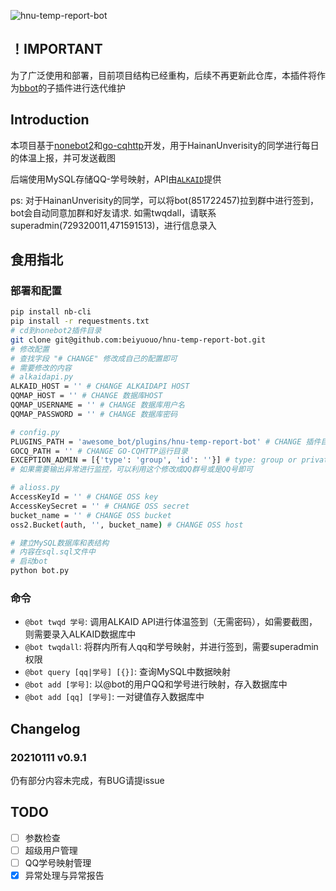![hnu-temp-report-bot](https://socialify.git.ci/beiyuouo/hnu-temp-report-bot/image?description=1&font=Source%20Code%20Pro&forks=1&issues=1&language=1&logo=https%3A%2F%2Favatars0.githubusercontent.com%2Fu%2F44976445%3Fs%3D460%26amp%3Bu%3D182d335f502ab38522bde613717bd77aa1f6f766%26amp%3Bv%3D4&owner=1&pattern=Circuit%20Board&pulls=1&stargazers=1&theme=Light)

## ！IMPORTANT

为了广泛使用和部署，目前项目结构已经重构，后续不再更新此仓库，本插件将作为<a href="https://github.com/beiyuouo/bbot/">bbot</a>的子插件进行迭代维护

## Introduction

本项目基于<a href="https://github.com/nonebot/nonebot2">nonebot2</a>和<a href="https://github.com/Mrs4s/go-cqhttp">go-cqhttp</a>开发，用于HainanUnverisity的同学进行每日的体温上报，并可发送截图

后端使用MySQL存储QQ-学号映射，API由[`ALKAID`](https://github.com/QIN2DIM/CampusDailyAutoSign)提供

ps: 对于HainanUnverisity的同学，可以将bot(851722457)拉到群中进行签到，bot会自动同意加群和好友请求. 如需twqdall，请联系superadmin(729320011,471591513)，进行信息录入

## 食用指北

### 部署和配置

```sh
pip install nb-cli
pip install -r requestments.txt
# cd到nonebot2插件目录
git clone git@github.com:beiyuouo/hnu-temp-report-bot.git
# 修改配置
# 查找字段 "# CHANGE" 修改成自己的配置即可
# 需要修改的内容
# alkaidapi.py
ALKAID_HOST = '' # CHANGE ALKAIDAPI HOST
QQMAP_HOST = '' # CHANGE 数据库HOST
QQMAP_USERNAME = '' # CHANGE 数据库用户名
QQMAP_PASSWORD = '' # CHANGE 数据库密码

# config.py
PLUGINS_PATH = 'awesome_bot/plugins/hnu-temp-report-bot' # CHANGE 插件目录
GOCQ_PATH = '' # CHANGE GO-CQHTTP运行目录
EXCEPTION_ADMIN = [{'type': 'group', 'id': ''}] # type: group or private, id: qq for group 
# 如果需要输出异常进行监控，可以利用这个修改成QQ群号或是QQ号即可

# alioss.py
AccessKeyId = '' # CHANGE OSS key
AccessKeySecret = '' # CHANGE OSS secret
bucket_name = '' # CHANGE OSS bucket
oss2.Bucket(auth, '', bucket_name) # CHANGE OSS host

# 建立MySQL数据库和表结构
# 内容在sql.sql文件中
# 启动bot
python bot.py
```

### 命令

- `@bot twqd 学号`: 调用ALKAID API进行体温签到（无需密码），如需要截图，则需要录入ALKAID数据库中
- `@bot twqdall`: 将群内所有人qq和学号映射，并进行签到，需要superadmin权限
- `@bot query [qq|学号] [{}]`: 查询MySQL中数据映射
- `@bot add [学号]`: 以@bot的用户QQ和学号进行映射，存入数据库中
- `@bot add [qq] [学号]`: 一对键值存入数据库中

## Changelog

### 20210111 v0.9.1

仍有部分内容未完成，有BUG请提issue

## TODO

- [ ] 参数检查
- [ ] 超级用户管理
- [ ] QQ学号映射管理
- [x] 异常处理与异常报告